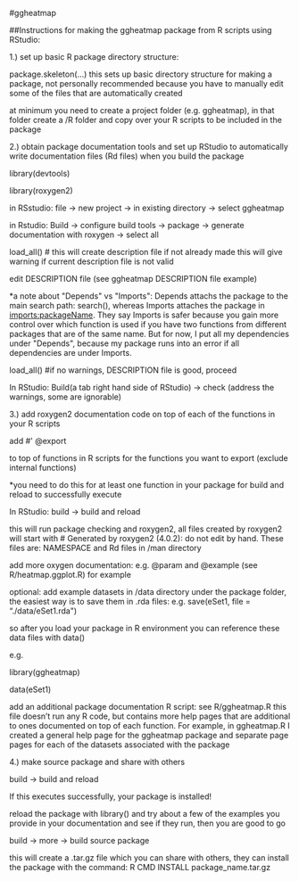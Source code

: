 #ggheatmap

##Instructions for making the ggheatmap package from R scripts using RStudio:

1.) set up basic R package directory structure: 

package.skeleton(...) 
this sets up basic directory structure for making a package, not personally recommended because you have to manually edit some of the files that are automatically created

at minimum you need to create a project folder (e.g. ggheatmap), in that folder create a /R folder and copy over your R scripts to be included in the package

2.) obtain package documentation tools and set up RStudio to automatically write documentation files (Rd files) when you build the package

library(devtools)

library(roxygen2)

in RSstudio: file -> new project -> in existing directory -> select ggheatmap

in Rstudio: Build -> configure build tools -> package -> generate documentation with  roxygen -> select all

load_all() # this will create description file if not already made this will give warning if current description file is not valid

edit DESCRIPTION file (see ggheatmap DESCRIPTION file example)

*a note about "Depends" vs "Imports": Depends attachs the package to the main search path: search(), whereas Imports attaches
the package in <imports:packageName>. They say Imports is safer because you gain more control over which function is used 
if you have two functions from different packages that are of the same name. But for now, I put all my dependencies under
"Depends", because my package runs into an error if all dependencies are under Imports. 

load_all() #if no warnings, DESCRIPTION file is good, proceed

In RStudio: Build(a tab right hand side of RStudio) -> check (address the warnings, some are ignorable)


3.) add roxygen2 documentation code on top of each of the functions in your R scripts

add #' @export 

to top of functions in R scripts for the functions you want to export (exclude internal functions)

*you need to do this for at least one function in your package for build and reload to successfully execute

In RStudio: build -> build and reload

this will run package checking and roxygen2, all files created by roxygen2 will start with # Generated by roxygen2 (4.0.2): do not edit by hand. These files are: NAMESPACE and Rd files in /man directory

add more oxygen documentation: e.g. @param and @example (see R/heatmap.ggplot.R) for example

optional: add example datasets in /data directory under the package folder, the easiest way is to save them in .rda files:
e.g. save(eSet1, file = “./data/eSet1.rda")

so after you load your package in R environment you can reference these data files with data()

e.g.

library(ggheatmap)

data(eSet1)

add an additional package documentation R script: see R/ggheatmap.R
this file doesn’t run any R code, but contains more help pages that are additional to ones documented on top of each function. 
For example, in ggheatmap.R I created a general help page for the ggheatmap package and 
separate page pages for each of the datasets associated with the package


4.) make source package and share with others

build -> build and reload 

If this executes successfully, your package is installed! 

reload the package with library() and try about a few of the examples you provide in your documentation and see if they run, then you are good to go

build -> more -> build source package

this will create a .tar.gz file which you can share with others, they can install the package with the command:
R CMD INSTALL package_name.tar.gz
